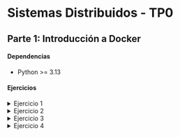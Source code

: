# Sistemas Distribuidos - TP0

## Parte 1: Introducción a Docker

#### Dependencias

- Python >= 3.13

#### Ejercicios

<details>

<summary>Ejercicio 1</summary>

### Ejercicio N°1:

En este ejercicio creo un generador de configuraciones (YAML) para docker compose, donde se define:

- Un servicio de servidor
- N servicios de clientes (configurables)
- Una red compartida por todos los servicios

#### Dependencias

- PyYAML

#### Instalación

Instalar PyYAML

```bash
pip install pyyaml
```

Dar permisos para hacer el archivo ejectuable

```bash
chmod +x generar-compose.sh
```

#### Archivos agregados

- **generar-compose.py**: Script Python donde implementé la lógica para generar el archivo YAML
- **generar-compose.sh**: Script Bash solicitado por la consigna (ejecuta el subscript de Python)

#### Uso

```bash
./generar-compose.sh <archivo-salida> <n-clientes>
```

#### Ejemplos

Generar un archivo `docker-compose-dev.yaml` con `5` clientes:

```bash
./generar-compose.sh docker-compose-dev.yaml 5
```

</details>

<details>

<summary>Ejercicio 2</summary>

### Ejercicio N°2

En este ejercicio mapeo los volúmenes del cliente y del servidor para poder modificar sus archivos de configuración sin necesidad de reconstruir las imágenes de Docker.

#### Mapeos de volúmenes:

- **Cliente:**
  ```yaml
  ./client/config.yaml:/config.yaml
  ```
- **Servidor:**
  ```yaml
  ./server/config.ini:/config.ini
  ```

Estos mapeos los implemente en el script `generar-compose.py`, asegurando que todos los YAML generados en el futuro los incluyan automáticamente.

#### Cambios adicionales:

- Eliminé variables de entorno del archivo `generar-compose.yml`, ya que ahora la configuración se realiza a través de los archivos `config.*`.
- Agregué un archivo `.dockerignore` tanto para el cliente como para el servidor. En estos agregué el archivo de configuración para que no se copie en el Dockerfile.

</details>

<details>

<summary>Ejercicio 3</summary>

### Ejercicio N°3

Cree el archivo `validar-echo-server.sh` que permite verificar el correcto funcionamiento del servidor.
Esto se hace mediante el comando `nc (netcat)`.

#### Respuestas según validación:

- **Exitosa:**
  ```
  action: test_echo_server | result: success
  ```
- **Error:**
  ```
  action: test_echo_server | result: fail
  ```

#### Cambios adicionales:

- Hice cambios en la validación de cantidad de clientes posibles en la generación del docker compose, ya que no se permitian 0 clientes previamente.

#### Uso

```bash
./validar-echo-server.sh
```

</details>

<details>

<summary>Ejercicio 4</summary>

### Ejercicio N°4

Agregué el manejo de la señal `SIGTERM` en el cliente como también en el servidor, haciendo que la aplicación termine de forma graceful.

#### Implementaciones

##### Servidor

Agregué el handler de la señal a la clase del servidor, donde al recibirla, este ejecuta el método `__handle_sigterm_signal` y libera los sockets.

```python
signal.signal(signal.SIGTERM, self.__handle_sigterm_signal)
```

##### Cliente

Agregué el handler de la señal al main file, donde se crea un channel que recibe señales.

```go
signalChannel := make(chan os.Signal, 1)
```

Este channel se utiliza para enviar señales `SIGTERM`

```go
signal.Notify(signalChannel, syscall.SIGTERM)
```

Se crea una goroutine para recibir las señales y cerrar las conexiones del cliente

```go
go func() {
  <-signalChannel
  log.Infof("action: sigterm_received | result: success | client_id: %v", clientConfig.ID)
  client.CloseConnection()
  os.Exit(0)
}()
```

</details>
